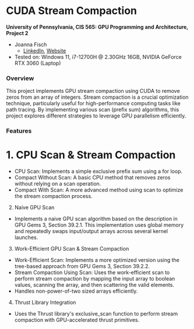 CUDA Stream Compaction
======================

**University of Pennsylvania, CIS 565: GPU Programming and Architecture, Project 2**

* Joanna Fisch
  * [LinkedIn](https://www.linkedin.com/in/joanna-fisch-bb2979186/), [Website](https://sites.google.com/view/joannafischsportfolio/home)
* Tested on: Windows 11, i7-12700H @ 2.30GHz 16GB, NVIDIA GeForce RTX 3060 (Laptop)

### Overview

This project implements GPU stream compaction using CUDA to remove zeros from an array of integers. Stream compaction is a crucial optimization technique, particularly useful for high-performance computing tasks like path tracing. By implementing various scan (prefix sum) algorithms, this project explores different strategies to leverage GPU parallelism efficiently.

### Features
# 1. CPU Scan & Stream Compaction
* CPU Scan: Implements a simple exclusive prefix sum using a for loop.
* Compact Without Scan: A basic CPU method that removes zeros without relying on a scan operation.
* Compact With Scan: A more advanced method using scan to optimize the stream compaction process.

2. Naive GPU Scan
* Implements a naive GPU scan algorithm based on the description in GPU Gems 3, Section 39.2.1. This implementation uses global memory and repeatedly swaps input/output arrays across several kernel launches.

3. Work-Efficient GPU Scan & Stream Compaction
* Work-Efficient Scan: Implements a more optimized version using the tree-based approach from GPU Gems 3, Section 39.2.2.
* Stream Compaction Using Scan: Uses the work-efficient scan to perform stream compaction by mapping the input array to boolean values, scanning the array, and then scattering the valid elements.
* Handles non-power-of-two sized arrays efficiently.

4. Thrust Library Integration
* Uses the Thrust library's exclusive_scan function to perform stream compaction with GPU-accelerated thrust primitives.
